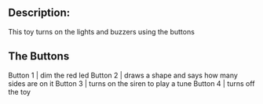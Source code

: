 ## Description:
This toy turns on the lights and buzzers using the buttons

## The Buttons
Button 1 | dim the red led
Button 2 | draws a shape and says how many sides are on it
Button 3 | turns on the siren to play a tune
Button 4 | turns off the toy
